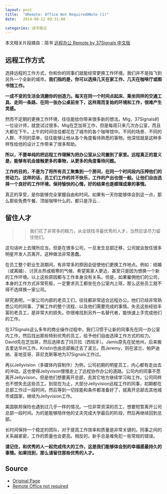 ```yaml
---
layout: post
title:  "《Remote: Office Not Required》Note (1)"
date:   2014-08-12 09:31:00

categories: 读书笔记
---
```


本文相关片段摘自：简书 [远程办公 Remote by 37Signals 中文版 ](http://www.jianshu.com/notebooks/41672/latest)

## 远程工作方式

选择远程的工作方式，你和你的同事们就能经常更换工作环境。我们并不是指飞到另外一个全新的城市。**我们指的是，你可以选择几天在家工作、几天在咖啡厅或图书馆工作。**

**一成不变的生活会消磨你的创造力。每天在同一个时间点起床、乘坐同样的交通工具、走同一条路、在同一张办公桌前坐下，这样周而复始的环境和工作，很难产生灵感。**

然而不定期的更换工作环境，往往能给你带来很多新的想法。Mig，37Signals的一位设计师，就尝试过很多。Mig在芝加哥工作，但是每周只来几次办公室，而且大都在下午。上午的时间往往都花在了城市的各个咖啡馆中。不同的场景、不同的人群、不同的菜单，往往能够让他从各个角度看待熟悉的事物。他深信就是这种多样性给他的设计工作带来了很多帮助。

**所以，不要单纯的把远程工作理解为把办公室从公司搬到了家里。远程真正的意义是，能够有机会接触更多的事物，从更多的角度看待问题。**


**工作的目的，不是为了将所有员工聚集到一个房间，在同一个时间段内压榨他们的劳动力。这样的话，员工们工作的并不快乐，工作的产出也很一般。让他们自由选择一个良好的工作环境，保持愉快的心情，好的结果也是顺理成章的事情。**

真正的享受，是你能够完全掌握自由和时间。如果有一天你能够体会到这一点，那么那些免费午餐、顶层咖啡什么的，都只是浮云...

## 留住人才

>>我们花了非常多的精力，从全球找寻最优秀的人才，当然应该尽力留住他们。

这句话听上去理所应当，但是在很多公司，一旦发生总部迁移，公司就会放任很多明星开发人员离开。这种做法非常愚蠢。

在员工整个职业生涯期间，有非常多的原因会促使他们更换工作地点。例如：结婚（或离婚）、讨厌炎热或极寒的气候、希望离家人更近、甚至只是因为想换一个新的工作环境。以上这些原因都与工作本身没有关系。但是，如果雇佣他们的公司，本身的工作方式非常死板，一定要求员工都坐在办公室内上班，那么这些员工就不得不选择换一家公司。

研究表明，一家公司内部的老员工们，往往都非常适合远程办公。他们已经非常熟悉公司的同事、了解工作的整个流程、以及他们需要完成的事情。失去这些经验丰富的老员工，是非常大的损失。你很难找到另外一名替代者，能快速上手完成他们的工作。

在37Signals这么多年的商业操作过程中，我们习惯于让新的同事先在同一办公室内工作，然后找出那些特别优秀的员工，给予他们自由选择工作方式的权力。David先在芝加哥，然后选择去了玛贝拉（西班牙）。Jamis原先在犹他州，后来搬去爱达华州工作。Kristin也由总部搬迁去了波兰。而Jeremy，则在波兰、帕萨迪纳、圣地亚哥、菲尼克斯等地为37Signals工作过。

再以Jellyvision（多媒体内容制作）为例，公司初期的明星员工，内心都有走出去的冲动。这也使得Jellyvison慢慢走上了远程协作办公的道路。公司内的同事不愿离开Jellyvision，但是他们想要离开总部，去其它地方继续学习和工作。公司同样也不想失去这些员工。到现在为止，大部分Jellyvision远程工作的同事，初期都在总部工作过一段时间，然后等到一切技能和条件都准备好了，就离开总部去其他城市或国家，继续为Jellyvision工作。

美国联邦保险也遇到过几乎一样的情况。一位非常资深的员工，想要短暂离开公司总部一段时间。为的是能够陪伴他的丈夫完成大学最后的阶段，然后再继续回到总部。

长时间保持一个稳定的团队，对于提高工作效率和质量是非常关键的。同事之间的关系越紧密，工作的质量也会更高。相反的，新手总是难免犯一些常规的错误。

**请记住，和优秀的人一起完成伟大的工作，这是我们能够体会到的幸福感最持久的事情。如果找到，那么请留住那些优秀的人才。**

## Source

* [Original Page](http://jianshu.io/p/49017e2ef9d6)
* [Remote Office not required](http://37signals.com/remote/)